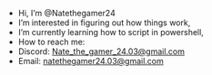 - Hi, I’m @Natethegamer24
- I’m interested in figuring out how things work,
- I’m currently learning how to script in powershell,
- How to reach me:
- Discord: Nate_the_gamer_24.03@gmail.com
- Email: natethegamer24.03@gmail.com

<!---
Natethegamer24/Natethegamer24 is a ✨ special ✨ repository because its `README.md` (this file) appears on your GitHub profile.
You can click the Preview link to take a look at your changes.
--->
